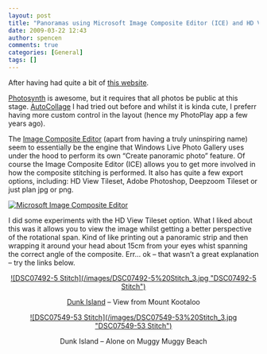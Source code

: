 ```yaml
---
layout: post
title: "Panoramas using Microsoft Image Composite Editor (ICE) and HD View"
date: 2009-03-22 12:43
author: spencen
comments: true
categories: [General]
tags: []
---
```



After having had quite a bit of [this website](http://blogs.msdn.com/pix/pages/extras.aspx).
  

[Photosynth](http://photosynth.net/) is awesome, but it requires that all photos be public at this stage. [AutoCollage](http://research.microsoft.com/en-us/um/cambridge/projects/autocollage/) I had tried out before and whilst it is kinda cute, I preferr having more custom control in the layout (hence my PhotoPlay app a few years ago).
  

The [Image Composite Editor](http://research.microsoft.com/en-us/um/redmond/groups/ivm/ICE/) (apart from having a truly uninspiring name) seem to essentially be the engine that Windows Live Photo Gallery uses under the hood to perform its own “Create panoramic photo” feature. Of course the Image Composite Editor (ICE) allows you to get more involved in how the composite stitching is performed. It also has quite a few export options, including: HD View Tileset, Adobe Photoshop, Deepzoom Tileset or just plan jpg or png.
  

<a href="/images/Microsoft%20Image%20Composite%20Editor_2.png" target="_blank">![Microsoft Image Composite Editor](/images/Microsoft%20Image%20Composite%20Editor_thumb.png "Microsoft Image Composite Editor")</a> 
  

I did some experiments with the HD View Tileset option. What I liked about this was it allows you to view the image whilst getting a better perspective of the rotational span. Kind of like printing out a panoramic strip and then wrapping it around your head about 15cm from your eyes whist spanning the correct angle of the composite. Err… ok – that wasn’t a great explanation – try the links below.
  <p align="center"><a href="http://www.spencen.com/Panoramics/Dunk_Island_Peak/DSC07492_stitch.html" target="_blank">![DSC07492-5 Stitch](/images/DSC07492-5%20Stitch_3.jpg "DSC07492-5 Stitch")</a> 
  <p align="center"><a href="http://www.dunk-island.com/" target="_blank">Dunk Island</a> – View from Mount Kootaloo
  <p align="center"><a href="http://www.spencen.com/Panoramics/Muggy_Muggy_Beach/DSC07549_stitch.html" target="_blank">![DSC07549-53 Stitch](/images/DSC07549-53%20Stitch_3.jpg "DSC07549-53 Stitch")</a> 
  <p align="center">Dunk Island – Alone on Muggy Muggy Beach


